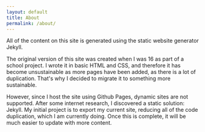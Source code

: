 ```yaml
---
layout: default
title: About
permalink: /about/
---
```


All of the content on this site is generated using the static website generator Jekyll.

The original version of this site was created when I was 16 as part of a school project. I wrote it in basic HTML and CSS, and therefore it has become unsustainable as more pages have been added, as there is a lot of duplication. That's why I decided to migrate it to something more sustainable.

However, since I host the site using Github Pages, dynamic sites are not supported. After some internet research, I discovered a static solution: Jekyll. My initial project is to export my current site, reducing all of the code duplication, which I am currently doing. Once this is complete, it will be much easier to update with more content.
